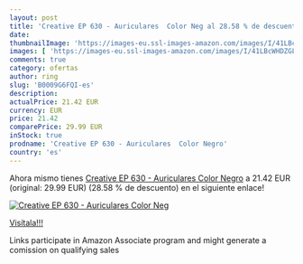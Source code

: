 ```yaml
---
layout: post
title: 'Creative EP 630 - Auriculares  Color Neg al 28.58 % de descuento'
date: 
thumbnailImage: 'https://images-eu.ssl-images-amazon.com/images/I/41LBcWHDZGL._SL200_.jpg'
images: [ 'https://images-eu.ssl-images-amazon.com/images/I/41LBcWHDZGL._SL200_.jpg' ]
comments: true
category: ofertas
author: ring
slug: 'B0009G6FQI-es'
description:
actualPrice: 21.42 EUR
currency: EUR
price: 21.42
comparePrice: 29.99 EUR
inStock: true
prodname: 'Creative EP 630 - Auriculares  Color Negro'
country: 'es'
---
```


Ahora mismo tienes [Creative EP 630 - Auriculares  Color Negro](https://www.amazon.es/dp/B0009G6FQI/?tag=tolees-21) a 21.42 EUR (original: 29.99 EUR) (28.58 %  de descuento) en el siguiente enlace!

[![Creative EP 630 - Auriculares  Color Neg](https://images-eu.ssl-images-amazon.com/images/I/41LBcWHDZGL._SL200_.jpg)](https://www.amazon.es/dp/B0009G6FQI/?tag=tolees-21)

[Visítala!!!](https://www.amazon.es/dp/B0009G6FQI/?tag=tolees-21)

Links participate in Amazon Associate program and might generate a comission on qualifying sales
